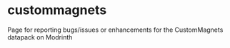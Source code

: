 # custommagnets
Page for reporting bugs/issues or enhancements for the CustomMagnets datapack on Modrinth

